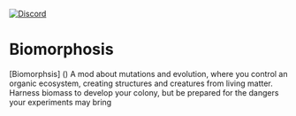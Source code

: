 [![Discord](https://img.shields.io/discord/483238590214701057.svg?style=for-the-badge&logo=discord)](https://discord.gg/VQdDDFD)



# Biomorphosis
[Biomorphsis] () A mod about mutations and evolution, where you control an organic ecosystem, creating structures and creatures from living matter. Harness biomass to develop your colony, but be prepared for the dangers your experiments may bring
